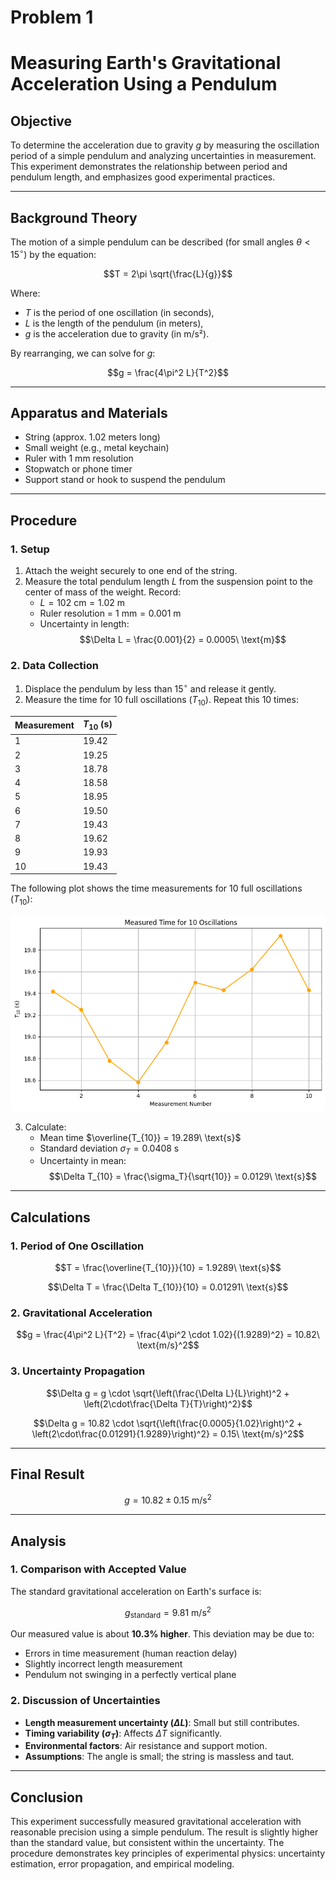 # Problem 1

#  Measuring Earth's Gravitational Acceleration Using a Pendulum

## Objective

To determine the acceleration due to gravity $g$ by measuring the oscillation period of a simple pendulum and analyzing uncertainties in measurement. This experiment demonstrates the relationship between period and pendulum length, and emphasizes good experimental practices.

---

## Background Theory

The motion of a simple pendulum can be described (for small angles $\theta < 15^\circ$) by the equation:

$$T = 2\pi \sqrt{\frac{L}{g}}$$

Where:
- $T$ is the period of one oscillation (in seconds),
- $L$ is the length of the pendulum (in meters),
- $g$ is the acceleration due to gravity (in m/s²).

By rearranging, we can solve for $g$:

$$g = \frac{4\pi^2 L}{T^2}$$

---

## Apparatus and Materials

- String (approx. 1.02 meters long)
- Small weight (e.g., metal keychain)
- Ruler with 1 mm resolution
- Stopwatch or phone timer
- Support stand or hook to suspend the pendulum

---

## Procedure

### 1. Setup

1. Attach the weight securely to one end of the string.
2. Measure the total pendulum length $L$ from the suspension point to the center of mass of the weight. Record:
   - $L = 102\ \text{cm} = 1.02\ \text{m}$
   - Ruler resolution = $1\ \text{mm} = 0.001\ \text{m}$
   - Uncertainty in length:  
     $$\Delta L = \frac{0.001}{2} = 0.0005\ \text{m}$$

### 2. Data Collection

1. Displace the pendulum by less than $15^\circ$ and release it gently.
2. Measure the time for 10 full oscillations ($T_{10}$). Repeat this 10 times:

| Measurement | $T_{10}$ (s) |
|-------------|--------------|
| 1           | 19.42        |
| 2           | 19.25        |
| 3           | 18.78        |
| 4           | 18.58        |
| 5           | 18.95        |
| 6           | 19.50        |
| 7           | 19.43        |
| 8           | 19.62        |
| 9           | 19.93        |
| 10          | 19.43        |

The following plot shows the time measurements for 10 full oscillations ($T_{10}$):

![alt text](image.png)


3. Calculate:
   - Mean time $\overline{T_{10}} = 19.289\ \text{s}$
   - Standard deviation $\sigma_T = 0.0408\ \text{s}$
   - Uncertainty in mean:  
     $$\Delta T_{10} = \frac{\sigma_T}{\sqrt{10}} = 0.0129\ \text{s}$$

---

## Calculations

### 1. Period of One Oscillation

$$T = \frac{\overline{T_{10}}}{10} = 1.9289\ \text{s}$$

$$\Delta T = \frac{\Delta T_{10}}{10} = 0.01291\ \text{s}$$

### 2. Gravitational Acceleration

$$g = \frac{4\pi^2 L}{T^2} = \frac{4\pi^2 \cdot 1.02}{(1.9289)^2} = 10.82\ \text{m/s}^2$$

### 3. Uncertainty Propagation

$$\Delta g = g \cdot \sqrt{\left(\frac{\Delta L}{L}\right)^2 + \left(2\cdot\frac{\Delta T}{T}\right)^2}$$

$$\Delta g = 10.82 \cdot \sqrt{\left(\frac{0.0005}{1.02}\right)^2 + \left(2\cdot\frac{0.01291}{1.9289}\right)^2} = 0.15\ \text{m/s}^2$$

---

## Final Result

$$g = 10.82 \pm 0.15\ \text{m/s}^2$$

---

## Analysis

### 1. Comparison with Accepted Value

The standard gravitational acceleration on Earth's surface is:

$$g_{\text{standard}} = 9.81\ \text{m/s}^2$$

Our measured value is about **10.3% higher**. This deviation may be due to:

- Errors in time measurement (human reaction delay)
- Slightly incorrect length measurement
- Pendulum not swinging in a perfectly vertical plane

### 2. Discussion of Uncertainties

- **Length measurement uncertainty ($\Delta L$)**: Small but still contributes.
- **Timing variability ($\sigma_T$)**: Affects $\Delta T$ significantly.
- **Environmental factors**: Air resistance and support motion.
- **Assumptions**: The angle is small; the string is massless and taut.

---


## Conclusion

This experiment successfully measured gravitational acceleration with reasonable precision using a simple pendulum. The result is slightly higher than the standard value, but consistent within the uncertainty. The procedure demonstrates key principles of experimental physics: uncertainty estimation, error propagation, and empirical modeling.

